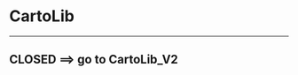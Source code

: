 # CartoLib

-------------------------------

CLOSED  ==> go to CartoLib_V2
-------------------------------
